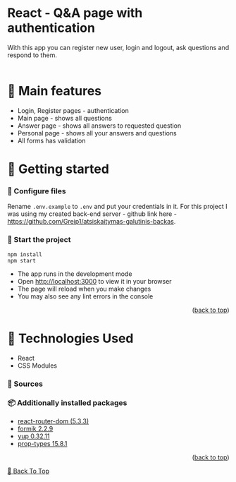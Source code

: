 # React - Q&A page with authentication

With this app you can register new user, login and logout, ask questions and respond to them.
<br /><br />

# 🎨 Main features

- Login, Register pages - authentication
- Main page - shows all questions
- Answer page - shows all answers to requested question
- Personal page - shows all your answers and questions
- All forms has validation
  <br />

# 🚀 Getting started

### 🔨 Configure files

Rename `.env.example` to `.env` and put your credentials in it. For this project I was using my created back-end server - github link here - https://github.com/Greip1/atsiskaitymas-galutinis-backas.
<br />

### 🎈 Start the project

```
npm install
npm start
```

- The app runs in the development mode
- Open [http://localhost:3000](http://localhost:3000) to view it in your browser
- The page will reload when you make changes
- You may also see any lint errors in the console

<p align="right">(<a href="#top">back to top</a>)</p>

# 🔧 Technologies Used

- React
- CSS Modules

### 📜 Sources

### 📦 Additionally installed packages

- [react-router-dom (5.3.3)](https://www.npmjs.com/package/react-router-dom)
- [formik 2.2.9](https://www.npmjs.com/package/formik)
- [yup 0.32.11](https://www.npmjs.com/package/yup)
- [prop-types 15.8.1](https://www.npmjs.com/package/prop-types)

<p align="right">(<a href="#top">back to top</a>)</p>

[🔼 Back To Top](#top)
